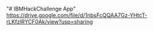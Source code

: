 "# IBMHackChallenge App" 
https://drive.google.com/file/d/1nbsFcQQAA7Gz-YHtcT-rLKfzlRYCF0Ak/view?usp=sharing
